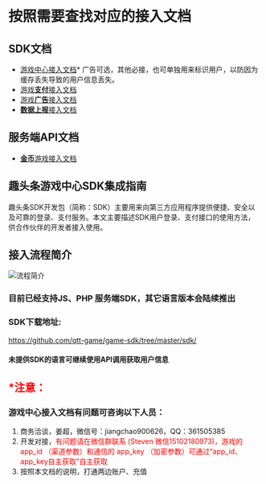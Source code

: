 # 按照需要查找对应的接入文档

## SDK文档
- [游戏中心接入文档](趣头条游戏中心接入文档.md)*
    广告可选，其他必接，也可单独用来标识用户，以防因为缓存丢失导致的用户信息丢失。
- [游戏**支付**接入文档](游戏支付接入文档.md)
- [游戏**广告**接入文档](游戏广告接入文档.md)
- [**数据上报**接入文档](SDK数据上报接入文档.md)

## 服务端API文档
- [**金币**游戏接入文档](金币游戏API文档.md)

## 趣头条游戏中心SDK集成指南
趣头条SDK开发包（简称：SDK）主要用来向第三方应用程序提供便捷、安全以及可靠的登录、支付服务。本文主要描述SDK用户登录、支付接口的使用方法，供合作伙伴的开发者接入使用。
## 接入流程简介
![流程简介](/out/1.png "流程简介")
### 目前已经支持JS、PHP 服务端SDK，其它语言版本会陆续推出

### SDK下载地址:
https://github.com/qtt-game/game-sdk/tree/master/sdk/
#### 未提供SDK的语言可继续使用API调用获取用户信息

## <font color=#FF0000>*注意：</font>
### 游戏中心接入文档有问题可咨询以下人员：
1. 商务洽谈，姜超，微信号：jiangchao900626，QQ：361505385
2. 开发对接，<font color=#FF0000>有问题请在微信群联系 (Steven 微信15102180973)，游戏的 app_id （渠道参数）和通信的 app_key （加密参数）可通过“app_id、app_key自主获取”自主获取</font>
3. 按照本文档的说明，打通两边账户、充值
